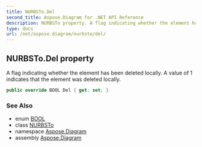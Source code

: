 ```yaml
---
title: NURBSTo.Del
second_title: Aspose.Diagram for .NET API Reference
description: NURBSTo property. A flag indicating whether the element has been deleted locally. A value of 1 indicates that the element was deleted locally
type: docs
url: /net/aspose.diagram/nurbsto/del/
---
```

## NURBSTo.Del property

A flag indicating whether the element has been deleted locally. A value of 1 indicates that the element was deleted locally.

```csharp
public override BOOL Del { get; set; }
```

### See Also

* enum [BOOL](../../bool/)
* class [NURBSTo](../)
* namespace [Aspose.Diagram](../../nurbsto/)
* assembly [Aspose.Diagram](../../../)


